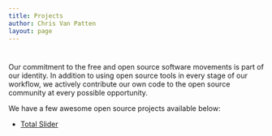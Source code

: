 ```yaml
---
title: Projects
author: Chris Van Patten
layout: page
---
```

# 

Our commitment to the free and open source software movements is part of our identity. In addition to using open source tools in every stage of our workflow, we actively contribute our own code to the open source community at every possible opportunity.

We have a few awesome open source projects available below:

*   [Total Slider][1]

 [1]: http://www.vanpattenmedia.com/project/total-slider/ "Total Slider"